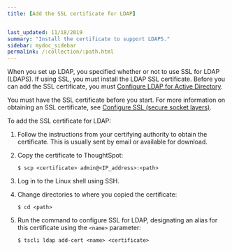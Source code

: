 ```yaml
---
title: [Add the SSL certificate for LDAP]


last_updated: 11/18/2019
summary: "Install the certificate to support LDAPS."
sidebar: mydoc_sidebar
permalink: /:collection/:path.html
---
```

When you set up LDAP, you specified whether or not to use SSL for LDAP (LDAPS). If using SSL, you must install the LDAP SSL certificate. Before you can add the SSL certificate, you must [Configure LDAP for Active Directory](LDAP-config-AD.html#).

You must have the SSL certificate before you start. For more information on obtaining an SSL certificate, see [Configure SSL (secure socket layers)](SSL-config.html#).

To add the SSL certificate for LDAP:

1. Follow the instructions from your certifying authority to obtain the certificate. This is usually sent by email or available for download.
2. Copy the certificate to ThoughtSpot:

    ```
    $ scp <certificate> admin@<IP_address>:<path>
    ```

3. Log in to the Linux shell using SSH.
4. Change directories to where you copied the certificate:

    ```
    $ cd <path>
    ```

5. Run the command to configure SSL for LDAP, designating an alias for this certificate using the `<name>` parameter:

    ```
    $ tscli ldap add-cert <name> <certificate>
    ```
